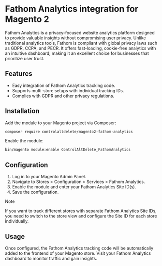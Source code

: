 # Fathom Analytics integration for Magento 2

Fathom Analytics is a privacy-focused website analytics platform designed to provide valuable insights without compromising user privacy. Unlike traditional analytics tools, Fathom is compliant with global privacy laws such as GDPR, CCPA, and PECR. It offers fast-loading, cookie-free analytics with an intuitive dashboard, making it an excellent choice for businesses that prioritize user trust.

## Features

- Easy integration of Fathom Analytics tracking code.
- Supports multi-store setups with individual tracking IDs. 
- Complies with GDPR and other privacy regulations.

## Installation

Add the module to your Magento project via Composer:

```bash
composer require controlaltdelete/magento2-fathom-analytics
```

Enable the module:

```bash
bin/magento module:enable ControlAltDelete_FathomAnalytics
```

## Configuration

1. Log in to your Magento Admin Panel.
2. Navigate to Stores > Configuration > Services > Fathom Analytics.
3. Enable the module and enter your Fathom Analytics Site ID(s).
4. Save the configuration.

> [!NOTE]  
> If you want to track different stores with separate Fathom Analytics Site IDs, you need to switch to the store view and configure the Site ID for each store individually.


## Usage

Once configured, the Fathom Analytics tracking code will be automatically added to the frontend of your Magento store. Visit your Fathom Analytics dashboard to monitor traffic and gain insights.
